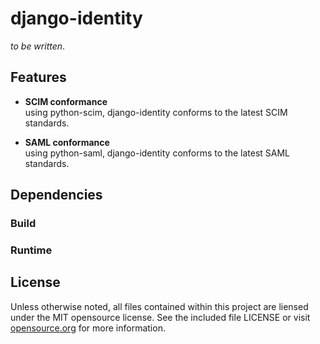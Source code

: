 django-identity
===============
_to be written_.

Features
--------
 - __SCIM conformance__ <br />
   using python-scim, django-identity conforms to the latest SCIM standards.

 - __SAML conformance__ <br />
   using python-saml, django-identity conforms to the latest SAML standards.

Dependencies
------------
### Build

### Runtime

License
-------
Unless otherwise noted, all files contained within this project are liensed
under the MIT opensource license. See the included file LICENSE or visit
[opensource.org][] for more information.

[opensource.org]: http://opensource.org/licenses/MIT
